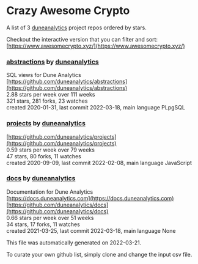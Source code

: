 # Crazy Awesome Crypto
A list of 3 [duneanalytics](https://github.com/duneanalytics) project repos ordered by stars.  

Checkout the interactive version that you can filter and sort: 
[https://www.awesomecrypto.xyz/](https://www.awesomecrypto.xyz/)  


### [abstractions](https://github.com/duneanalytics/abstractions) by [duneanalytics](https://github.com/duneanalytics)  
SQL views for Dune Analytics  
[https://github.com/duneanalytics/abstractions](https://github.com/duneanalytics/abstractions)  
2.88 stars per week over 111 weeks  
321 stars, 281 forks, 23 watches  
created 2020-01-31, last commit 2022-03-18, main language PLpgSQL  


### [projects](https://github.com/duneanalytics/projects) by [duneanalytics](https://github.com/duneanalytics)  
  
[https://github.com/duneanalytics/projects](https://github.com/duneanalytics/projects)  
0.59 stars per week over 79 weeks  
47 stars, 80 forks, 11 watches  
created 2020-09-09, last commit 2022-02-08, main language JavaScript  


### [docs](https://github.com/duneanalytics/docs) by [duneanalytics](https://github.com/duneanalytics)  
Documentation for Dune Analytics  
[https://docs.duneanalytics.com](https://docs.duneanalytics.com)  
[https://github.com/duneanalytics/docs](https://github.com/duneanalytics/docs)  
0.66 stars per week over 51 weeks  
34 stars, 17 forks, 11 watches  
created 2021-03-25, last commit 2022-03-18, main language None  


This file was automatically generated on 2022-03-21.  

To curate your own github list, simply clone and change the input csv file.  